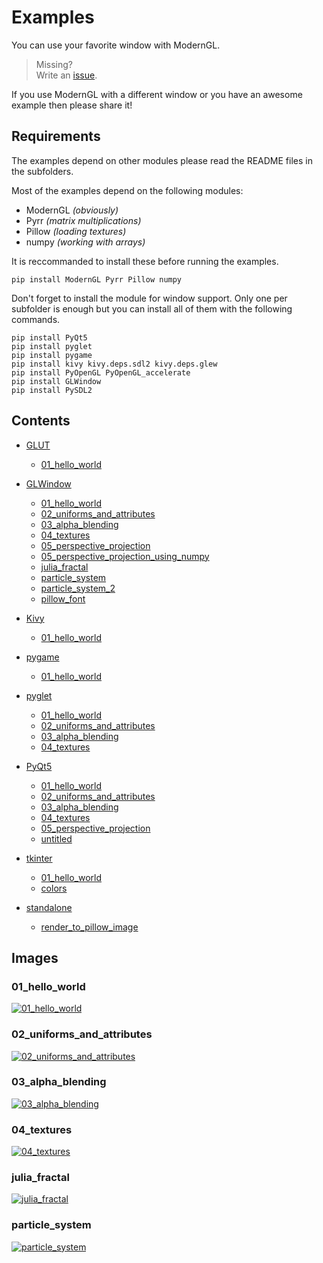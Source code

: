 # Examples

You can use your favorite window with ModernGL.

> Missing?<br>Write an [issue](https://github.com/cprogrammer1994/ModernGL/issues).

If you use ModernGL with a different window or you have an awesome example then please share it!

## Requirements

The examples depend on other modules please read the README files in the subfolders.

Most of the examples depend on the following modules:

- ModernGL _(obviously)_
- Pyrr _(matrix multiplications)_
- Pillow _(loading textures)_
- numpy _(working with arrays)_

It is reccommanded to install these before running the examples.

```
pip install ModernGL Pyrr Pillow numpy
```

Don't forget to install the module for window support.
Only one per subfolder is enough but you can install all of them with the following commands.

```
pip install PyQt5
pip install pyglet
pip install pygame
pip install kivy kivy.deps.sdl2 kivy.deps.glew
pip install PyOpenGL PyOpenGL_accelerate
pip install GLWindow
pip install PySDL2
```

## Contents

- [GLUT](https://github.com/cprogrammer1994/ModernGL/tree/master/examples/GLUT)
	- [01_hello_world](https://github.com/cprogrammer1994/ModernGL/tree/master/examples/GLUT/01_hello_world.py)

- [GLWindow](https://github.com/cprogrammer1994/ModernGL/tree/master/examples/GLWindow)
	- [01_hello_world](https://github.com/cprogrammer1994/ModernGL/tree/master/examples/GLWindow/01_hello_world.py)
	- [02_uniforms_and_attributes](https://github.com/cprogrammer1994/ModernGL/tree/master/examples/GLWindow/02_uniforms_and_attributes.py)
	- [03_alpha_blending](https://github.com/cprogrammer1994/ModernGL/tree/master/examples/GLWindow/03_alpha_blending.py)
	- [04_textures](https://github.com/cprogrammer1994/ModernGL/tree/master/examples/GLWindow/04_textures.py)
	- [05_perspective_projection](https://github.com/cprogrammer1994/ModernGL/tree/master/examples/GLWindow/05_perspective_projection.py)
	- [05_perspective_projection_using_numpy](https://github.com/cprogrammer1994/ModernGL/tree/master/examples/GLWindow/05_perspective_projection_using_numpy.py)
	- [julia_fractal](https://github.com/cprogrammer1994/ModernGL/tree/master/examples/GLWindow/julia_fractal.py)
	- [particle_system](https://github.com/cprogrammer1994/ModernGL/tree/master/examples/GLWindow/particle_system.py)
	- [particle_system_2](https://github.com/cprogrammer1994/ModernGL/tree/master/examples/GLWindow/particle_system_2.py)
	- [pillow_font](https://github.com/cprogrammer1994/ModernGL/tree/master/examples/GLWindow/pillow_font.py)

- [Kivy](https://github.com/cprogrammer1994/ModernGL/tree/master/examples/Kivy)
	- [01_hello_world](https://github.com/cprogrammer1994/ModernGL/tree/master/examples/Kivy/01_hello_world.py)

- [pygame](https://github.com/cprogrammer1994/ModernGL/tree/master/examples/pygame)
	- [01_hello_world](https://github.com/cprogrammer1994/ModernGL/tree/master/examples/pygame/01_hello_world.py)

- [pyglet](https://github.com/cprogrammer1994/ModernGL/tree/master/examples/pyglet)
	- [01_hello_world](https://github.com/cprogrammer1994/ModernGL/tree/master/examples/pyglet/01_hello_world.py)
	- [02_uniforms_and_attributes](https://github.com/cprogrammer1994/ModernGL/tree/master/examples/pyglet/02_uniforms_and_attributes.py)
	- [03_alpha_blending](https://github.com/cprogrammer1994/ModernGL/tree/master/examples/pyglet/03_alpha_blending.py)
	- [04_textures](https://github.com/cprogrammer1994/ModernGL/tree/master/examples/pyglet/04_textures.py)

- [PyQt5](https://github.com/cprogrammer1994/ModernGL/tree/master/examples/PyQt5)
	- [01_hello_world](https://github.com/cprogrammer1994/ModernGL/tree/master/examples/PyQt5/01_hello_world.py)
	- [02_uniforms_and_attributes](https://github.com/cprogrammer1994/ModernGL/tree/master/examples/PyQt5/02_uniforms_and_attributes.py)
	- [03_alpha_blending](https://github.com/cprogrammer1994/ModernGL/tree/master/examples/PyQt5/03_alpha_blending.py)
	- [04_textures](https://github.com/cprogrammer1994/ModernGL/tree/master/examples/PyQt5/04_textures.py)
	- [05_perspective_projection](https://github.com/cprogrammer1994/ModernGL/tree/master/examples/PyQt5/05_perspective_projection.py)
	- [untitled](https://github.com/cprogrammer1994/ModernGL/tree/master/examples/PyQt5/untitled.py)

- [tkinter](https://github.com/cprogrammer1994/ModernGL/tree/master/examples/tkinter)
	- [01_hello_world](https://github.com/cprogrammer1994/ModernGL/tree/master/examples/tkinter/01_hello_world.py)
	- [colors](https://github.com/cprogrammer1994/ModernGL/tree/master/examples/tkinter/colors.py)

- [standalone](https://github.com/cprogrammer1994/ModernGL/tree/master/examples/standalone)
	- [render_to_pillow_image](https://github.com/cprogrammer1994/ModernGL/tree/master/examples/standalone/render_to_pillow_image.py)

## Images

### 01_hello_world

[![01_hello_world](https://raw.githubusercontent.com/cprogrammer1994/ModernGL/master/docs/Examples/images/01_hello_world.png)](#)

### 02_uniforms_and_attributes

[![02_uniforms_and_attributes](https://raw.githubusercontent.com/cprogrammer1994/ModernGL/master/docs/Examples/images/02_uniforms_and_attributes.png)](#)

### 03_alpha_blending

[![03_alpha_blending](https://raw.githubusercontent.com/cprogrammer1994/ModernGL/master/docs/Examples/images/03_alpha_blending.png)](#)

### 04_textures

[![04_textures](https://raw.githubusercontent.com/cprogrammer1994/ModernGL/master/docs/Examples/images/04_textures.png)](#)

### julia_fractal

[![julia_fractal](https://raw.githubusercontent.com/cprogrammer1994/ModernGL/master/docs/Examples/images/julia_fractal.png)](#)

### particle_system

[![particle_system](https://raw.githubusercontent.com/cprogrammer1994/ModernGL/master/docs/Examples/images/particle_system.png)](#)
